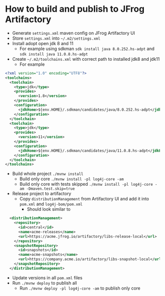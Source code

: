 # How to build and publish to JFrog Artifactory

* Generate `settings.xml` maven config on JFrog Artifactory UI
* Store `settings.xml` into `~/.m2/settings.xml`
* Install adopt open jdk 8 and 11
  * For example using sdkman `sdk install java 8.0.252.hs-adpt` and `sdk install java 11.0.8.hs-adpt`
* Create `~/.m2/toolchains.xml` with correct path to installed jdk8 and jdk11
  * For example
```xml
<?xml version="1.0" encoding="UTF8"?>
<toolchains>
  <toolchain>
    <type>jdk</type>
    <provides>
      <version>1.8</version>
    </provides>
    <configuration>
      <jdkHome>${env.HOME}/.sdkman/candidates/java/8.0.252.hs-adpt</jdkHome>
    </configuration>
  </toolchain>
  <toolchain>
    <type>jdk</type>
    <provides>
      <version>11</version>
    </provides>
    <configuration>
      <jdkHome>${env.HOME}/.sdkman/candidates/java/11.0.8.hs-adpt</jdkHome>
    </configuration>
  </toolchain>
</toolchains>
```
* Build whole project `./mvnw install`
  * Build only core `./mvnw install -pl log4j-core -am`
  * Build only core with tests skipped `./mvnw install -pl log4j-core -am -Dmaven.test.skip=true`
* Release project to artifactory
  * Copy `distributionManagement` from Artifactory UI and add it into `pom.xml` and `log4j-bom/pom.xml`
    * Should look similar to
```xml
  <distributionManagement>
    <repository>
      <id>central</id>
      <name>acme-releases</name>
      <url>https://acme.jfrog.io/artifactory/libs-release-local</url>
    </repository>
    <snapshotRepository>
      <id>snapshots</id>
      <name>acme-snapshots</name>
      <url>https://company.acme.io/artifactory/libs-snapshot-local</url>
    </snapshotRepository>
  </distributionManagement>
```
  * Update versions in all `pom.xml` files
  * Run `./mvnw deploy` to publish all
    * Run `./mvnw deploy -pl log4j-core -am` to publish only core
